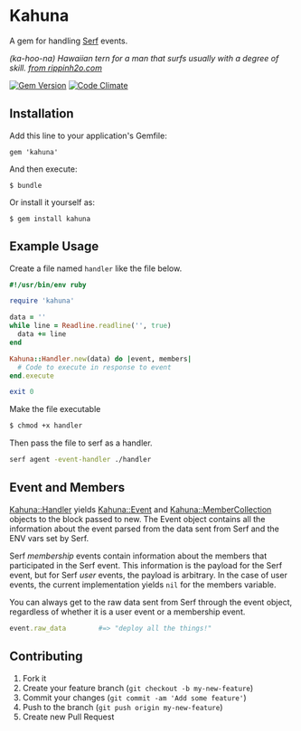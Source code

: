 # Kahuna

A gem for handling [Serf](serfdom.io) events.

_(ka-hoo-na) Hawaiian tern for a man that surfs usually with a degree of skill.
[from rippinh2o.com](http://rippinh2o.com/dropzone/surflingo.shtml#k)_

[![Gem Version](https://badge.fury.io/rb/kahuna.png)](http://badge.fury.io/rb/kahuna) [![Code Climate](https://codeclimate.com/github/Toady00/kahuna.png)](https://codeclimate.com/github/Toady00/kahuna)

## Installation

Add this line to your application's Gemfile:

    gem 'kahuna'

And then execute:

    $ bundle

Or install it yourself as:

    $ gem install kahuna

## Example Usage

Create a file named ```handler``` like the file below.

```ruby
#!/usr/bin/env ruby

require 'kahuna'

data = ''
while line = Readline.readline('', true)
  data += line
end

Kahuna::Handler.new(data) do |event, members|
  # Code to execute in response to event
end.execute

exit 0
```

Make the file executable

```bash
$ chmod +x handler
```

Then pass the file to serf as a handler.

```bash
serf agent -event-handler ./handler
```

## Event and Members

[Kahuna::Handler](lib/kahuna/handler.rb) yields [Kahuna::Event](lib/kahuna/event.rb) and [Kahuna::MemberCollection](lib/kahuna/member_collection.rb) objects to the block passed to new. The Event object contains all the information about the event parsed from the data sent from Serf and the ENV vars set by Serf.

Serf _membership_ events contain information about the members that participated in the Serf event. This information is the payload for the Serf event, but for Serf _user_ events, the payload is arbitrary. In the case of user events, the current implementation yields ```nil``` for the members variable.

You can always get to the raw data sent from Serf through the event object, regardless of whether it is a user event or a membership event.

```ruby
event.raw_data        #=> "deploy all the things!"
```

## Contributing

1. Fork it
2. Create your feature branch (`git checkout -b my-new-feature`)
3. Commit your changes (`git commit -am 'Add some feature'`)
4. Push to the branch (`git push origin my-new-feature`)
5. Create new Pull Request
